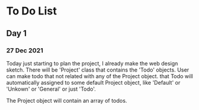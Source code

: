 # To Do List
## Day 1
### 27 Dec 2021
Today just starting to plan the project, I already make the web design sketch.
There will be 'Project' class that contains the 'Todo' objects. User can make todo that not related with any of the Project object.
that Todo will automatically assigned to some default Project object, like 'Default' or 'Unkown' or 'General' or just 'Todo'.

The Project object will contain an array of todos.